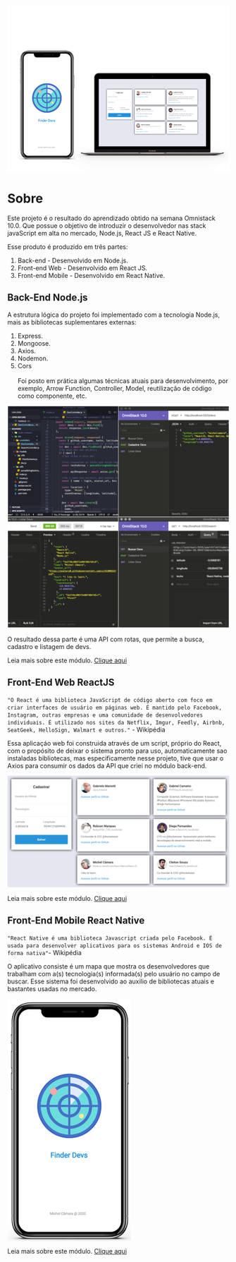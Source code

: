 <img  alt="Finder Devs" src="./img/webmobile.png"/>

# Sobre

Este projeto é o resultado do aprendizado obtido na semana Omnistack 10.0.
Que possue o objetivo de introduzir o desenvolvedor nas stack javaScript em alta no mercado, Node.js, React JS e React Native.

Esse produto é produzido em três partes:
  1. Back-end - Desenvolvido em Node.js.
  2. Front-end Web - Desenvolvido em React JS.
  3. Front-end Mobile - Desenvolvido em React Native.

## Back-End  Node.js
A estrutura lógica do projeto foi implementado com a tecnologia Node.js, mais as bibliotecas suplementares externas:
  1. Express.
  2. Mongoose.
  3. Axios.
  4. Nodemon.
  5. Cors<br><br>
Foi posto em prática algumas técnicas atuais para desenvolvimento, por exemplo, Arrow Function, Controller, Model, reutilização de código como componente, etc.

<img  alt="Coleção de imagens Back-end" src="./img/backGrid.png"/>

O resultado dessa parte é uma API com rotas, que permite a busca, cadastro e listagem de devs.

Leia mais sobre este módulo. [Clique aqui](https://github.com/michelcamara/Omnistack10/tree/master/backend)

## Front-End Web ReactJS
`"O React é uma biblioteca JavaScript de código aberto com foco em criar interfaces de usuário em páginas web. É mantido pelo Facebook, Instagram, outras empresas e uma comunidade de desenvolvedores individuais. É utilizado nos sites da Netflix, Imgur, Feedly, Airbnb, SeatGeek, HelloSign, Walmart e outros."` - Wikipédia

Essa aplicaçáo web foi construida através de um script, próprio do React, com o propósito de deixar o sistema pronto para uso, automaticamente sao instaladas bibliotecas, mas especificamente nesse projeto, tive que usar o Axios para consumir os dados da API que criei no módulo back-end.

<img  alt="Tela do modulo web" src="./img/DevWeb.png"/>

Leia mais sobre este módulo. [Clique aqui](https://github.com/michelcamara/Omnistack10/tree/master/web)

## Front-End Mobile React Native
`"React Native é uma biblioteca Javascript criada pelo Facebook. É usada para desenvolver aplicativos para os sistemas Android e IOS de forma nativa"`- Wikipédia

O aplicativo consiste é um mapa que mostra os desenvolvedores que trabalham com a(s) tecnologia(s) informada(s) pelo usuário no campo de buscar. Esse sistema foi desenvolvido ao auxilio de bibliotecas atuais e bastantes usadas no mercado.

<img  alt="Tela do modulo web" src="./img/App-Splash.png" align="center" height="550px"/>

Leia mais sobre este módulo. [Clique aqui](https://github.com/michelcamara/Omnistack10/tree/master/mobile)
